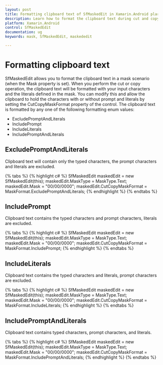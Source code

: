 ```yaml
---
layout: post
title: Formatting clipboard text of SfMaskedEit in Xamarin.Android plarform
description: Learn how to format the clipboard text during cut and copy operation of SfMaskedEdit control
platform: Xamarin.Android
control: SfMaskedEdit
documentation: ug 
keywords: mask, SfMaskedEdit, maskededit

---
```



# Formatting clipboard text

SfMaskedEdit allows you to format the clipboard text in a mask scenario (when the Mask property is set). When you perform the cut or copy operation, the clipboard text will be formatted with your input characters and the literals defined in the mask. You can modify this and allow the clipboard to hold the characters with or without prompt and literals by setting the CutCopyMaskFormat property of the control. The clipboard text is formatted by any one of the following formatting enum values:

* ExcludePromptAndLiterals
* IncludePrompt
* IncludeLiterals
* IncludePromptAndLiterals

## ExcludePromptAndLiterals

Clipboard text will contain only the typed characters, the prompt characters and literals are excluded.

{% tabs %}
{% highlight c# %}
SfMaskedEdit maskedEdit = new SfMaskedEdit(this);
maskedEdit.MaskType = MaskType.Text;
maskedEdit.Mask = "00/00/0000";
maskedEdit.CutCopyMaskFormat = MaskFormat.ExcludePromptAndLiterals;
{% endhighlight %}
{% endtabs %}

## IncludePrompt

Clipboard text contains the typed characters and prompt characters, literals are excluded.

{% tabs %}
{% highlight c# %}
SfMaskedEdit maskedEdit = new SfMaskedEdit(this);
maskedEdit.MaskType = MaskType.Text;
maskedEdit.Mask = "00/00/0000";
maskedEdit.CutCopyMaskFormat = MaskFormat.IncludePrompt;
{% endhighlight %}
{% endtabs %}

## IncludeLiterals

Clipboard text contains the typed characters and literals, prompt characters are excluded.

{% tabs %}
{% highlight c# %}
SfMaskedEdit maskedEdit = new SfMaskedEdit(this);
maskedEdit.MaskType = MaskType.Text;
maskedEdit.Mask = "00/00/0000";
maskedEdit.CutCopyMaskFormat = MaskFormat.IncludeLiterals;
{% endhighlight %}
{% endtabs %}

## IncludePromptAndLiterals

Clipboard text contains typed characters, prompt characters, and literals.

{% tabs %}
{% highlight c# %}
SfMaskedEdit maskedEdit = new SfMaskedEdit(this);
maskedEdit.MaskType = MaskType.Text;
maskedEdit.Mask = "00/00/0000";
maskedEdit.CutCopyMaskFormat = MaskFormat.IncludePromptAndLiterals;
{% endhighlight %}
{% endtabs %}
